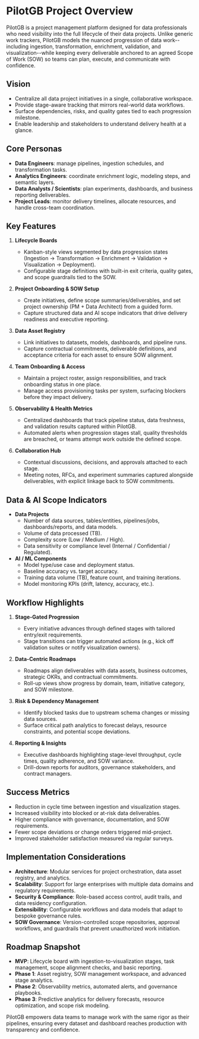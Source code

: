 # PilotGB Project Overview

PilotGB is a project management platform designed for data professionals who need visibility into the full lifecycle of their data projects. Unlike generic work trackers, PilotGB models the nuanced progression of data work--including ingestion, transformation, enrichment, validation, and visualization--while keeping every deliverable anchored to an agreed Scope of Work (SOW) so teams can plan, execute, and communicate with confidence.

## Vision
- Centralize all data project initiatives in a single, collaborative workspace.
- Provide stage-aware tracking that mirrors real-world data workflows.
- Surface dependencies, risks, and quality gates tied to each progression milestone.
- Enable leadership and stakeholders to understand delivery health at a glance.

## Core Personas
- **Data Engineers**: manage pipelines, ingestion schedules, and transformation tasks.
- **Analytics Engineers**: coordinate enrichment logic, modeling steps, and semantic layers.
- **Data Analysts / Scientists**: plan experiments, dashboards, and business reporting deliverables.
- **Project Leads**: monitor delivery timelines, allocate resources, and handle cross-team coordination.

## Key Features
1. **Lifecycle Boards**
   - Kanban-style views segmented by data progression states (Ingestion -> Transformation -> Enrichment -> Validation -> Visualization -> Deployment).
   - Configurable stage definitions with built-in exit criteria, quality gates, and scope guardrails tied to the SOW.

2. **Project Onboarding & SOW Setup**
   - Create initiatives, define scope summaries/deliverables, and set project ownership (PM + Data Architect) from a guided form.
   - Capture structured data and AI scope indicators that drive delivery readiness and executive reporting.

3. **Data Asset Registry**
   - Link initiatives to datasets, models, dashboards, and pipeline runs.
   - Capture contractual commitments, deliverable definitions, and acceptance criteria for each asset to ensure SOW alignment.

4. **Team Onboarding & Access**
   - Maintain a project roster, assign responsibilities, and track onboarding status in one place.
   - Manage access provisioning tasks per system, surfacing blockers before they impact delivery.

5. **Observability & Health Metrics**
   - Centralized dashboards that track pipeline status, data freshness, and validation results captured within PilotGB.
   - Automated alerts when progression stages stall, quality thresholds are breached, or teams attempt work outside the defined scope.

6. **Collaboration Hub**
   - Contextual discussions, decisions, and approvals attached to each stage.
   - Meeting notes, RFCs, and experiment summaries captured alongside deliverables, with explicit linkage back to SOW commitments.

## Data & AI Scope Indicators
- **Data Projects**
  - Number of data sources, tables/entities, pipelines/jobs, dashboards/reports, and data models.
  - Volume of data processed (TB).
  - Complexity score (Low / Medium / High).
  - Data sensitivity or compliance level (Internal / Confidential / Regulated).
- **AI / ML Components**
  - Model type/use case and deployment status.
  - Baseline accuracy vs. target accuracy.
  - Training data volume (TB), feature count, and training iterations.
  - Model monitoring KPIs (drift, latency, accuracy, etc.).

## Workflow Highlights
1. **Stage-Gated Progression**
   - Every initiative advances through defined stages with tailored entry/exit requirements.
   - Stage transitions can trigger automated actions (e.g., kick off validation suites or notify visualization owners).

2. **Data-Centric Roadmaps**
   - Roadmaps align deliverables with data assets, business outcomes, strategic OKRs, and contractual commitments.
   - Roll-up views show progress by domain, team, initiative category, and SOW milestone.

3. **Risk & Dependency Management**
   - Identify blocked tasks due to upstream schema changes or missing data sources.
   - Surface critical path analytics to forecast delays, resource constraints, and potential scope deviations.

4. **Reporting & Insights**
   - Executive dashboards highlighting stage-level throughput, cycle times, quality adherence, and SOW variance.
   - Drill-down reports for auditors, governance stakeholders, and contract managers.

## Success Metrics
- Reduction in cycle time between ingestion and visualization stages.
- Increased visibility into blocked or at-risk data deliverables.
- Higher compliance with governance, documentation, and SOW requirements.
- Fewer scope deviations or change orders triggered mid-project.
- Improved stakeholder satisfaction measured via regular surveys.

## Implementation Considerations
- **Architecture**: Modular services for project orchestration, data asset registry, and analytics.
- **Scalability**: Support for large enterprises with multiple data domains and regulatory requirements.
- **Security & Compliance**: Role-based access control, audit trails, and data residency configuration.
- **Extensibility**: Configurable workflows and data models that adapt to bespoke governance rules.
- **SOW Governance**: Version-controlled scope repositories, approval workflows, and guardrails that prevent unauthorized work initiation.

## Roadmap Snapshot
- **MVP**: Lifecycle board with ingestion-to-visualization stages, task management, scope alignment checks, and basic reporting.
- **Phase 1**: Asset registry, SOW management workspace, and advanced stage analytics.
- **Phase 2**: Observability metrics, automated alerts, and governance playbooks.
- **Phase 3**: Predictive analytics for delivery forecasts, resource optimization, and scope risk modeling.

PilotGB empowers data teams to manage work with the same rigor as their pipelines, ensuring every dataset and dashboard reaches production with transparency and confidence.

